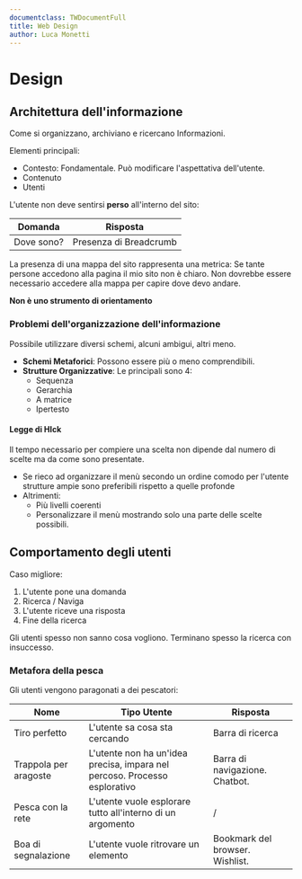 ```yaml
---
documentclass: TWDocumentFull
title: Web Design
author: Luca Monetti
---
```


# Design

## Architettura dell'informazione
Come si organizzano, archiviano e ricercano Informazioni.

Elementi principali:

- Contesto: Fondamentale. Può modificare l'aspettativa dell'utente.
- Contenuto
- Utenti

L'utente non deve sentirsi **perso** all'interno del sito:

| Domanda | Risposta |
| ------- | -------- |
| Dove sono? | Presenza di Breadcrumb |

La presenza di una mappa del sito rappresenta una metrica: Se tante persone accedono alla pagina il mio sito non è chiaro.
Non dovrebbe essere necessario accedere alla mappa per capire dove devo andare.

**Non è uno strumento di orientamento**

### Problemi dell'organizzazione dell'informazione

Possibile utilizzare diversi schemi, alcuni ambigui, altri meno.

- **Schemi Metaforici**: Possono essere più o meno comprendibili.
- **Strutture Organizzative**: Le principali sono 4:
    - Sequenza
    - Gerarchia
    - A matrice
    - Ipertesto

#### Legge di HIck
Il tempo necessario per compiere una scelta non dipende dal numero di scelte ma da come sono presentate.

- Se rieco ad organizzare il menù secondo un ordine comodo per l'utente strutture ampie sono preferibili rispetto a quelle profonde
- Altrimenti: 
  - Più livelli coerenti
  - Personalizzare il menù mostrando solo una parte delle scelte possibili.


## Comportamento degli utenti

Caso migliore:

1. L'utente pone una domanda
2. Ricerca / Naviga
3. L'utente riceve una risposta
4. Fine della ricerca

Gli utenti spesso non sanno cosa vogliono. Terminano spesso la ricerca con insuccesso.

### Metafora della pesca

Gli utenti vengono paragonati a dei pescatori:

| Nome | Tipo Utente | Risposta |
| --| --| --|
| Tiro perfetto | L'utente sa cosa sta cercando | Barra di ricerca |
| Trappola per aragoste | L'utente non ha un'idea precisa, impara nel percoso. Processo esplorativo | Barra di navigazione. Chatbot. |
| Pesca con la rete | L'utente vuole esplorare tutto all'interno di un argomento | / |
| Boa di segnalazione | L'utente vuole ritrovare un elemento | Bookmark del browser. Wishlist. |